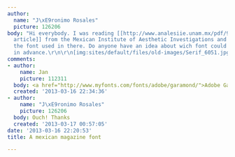 ```yaml
---
author:
  name: "J\xE9ronimo Rosales"
  picture: 126206
body: "Hi everybody. I was reading [[http://www.analesiie.unam.mx/pdf/98_201-234.pdf|this
  article]] from the Mexican Institute of Aesthetic Investigations and I really liked
  the font used in there. Do anyone have an idea about wich font could it be?\r\n\r\nThanks
  in advance.\r\n\r\n[img:sites/default/files/old-images/Serif_6051.jpg]"
comments:
- author:
    name: Jan
    picture: 112311
  body: <a href="http://www.myfonts.com/fonts/adobe/garamond/">Adobe Garamond</a>.
  created: '2013-03-16 22:34:36'
- author:
    name: "J\xE9ronimo Rosales"
    picture: 126206
  body: Ouch! Thanks
  created: '2013-03-17 00:57:05'
date: '2013-03-16 22:20:53'
title: A mexican magazine font

---
```

